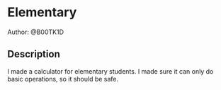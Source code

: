 # Elementary
Author: @B00TK1D

## Description
I made a calculator for elementary students.  I made sure it can only do basic operations, so it should be safe.

